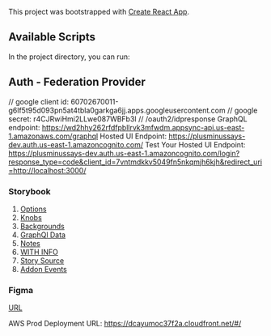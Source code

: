 This project was bootstrapped with [Create React App](https://github.com/facebook/create-react-app).

## Available Scripts

In the project directory, you can run:

## Auth - Federation Provider
// google client id: 60702670011-g6lf5t95d093pn5at4tbla0garkga6jj.apps.googleusercontent.com
// google secret: r4CJRwiHmi2LLwe087WBFb3I
// /oauth2/idpresponse
GraphQL endpoint: https://wd2hhy262rfdfpbllrvk3mfwdm.appsync-api.us-east-1.amazonaws.com/graphql
Hosted UI Endpoint: https://plusminussays-dev.auth.us-east-1.amazoncognito.com/
Test Your Hosted UI Endpoint: https://plusminussays-dev.auth.us-east-1.amazoncognito.com/login?response_type=code&client_id=7vntmdkkv5049fn5nkqmjh6kjh&redirect_uri=http://localhost:3000/


### Storybook 

1. [Options](https://github.com/storybooks/storybook/tree/next/addons/options)
2. [Knobs](https://github.com/storybooks/storybook/tree/next/addons/knobs)
3. [Backgrounds](https://github.com/storybooks/storybook/tree/next/addons/backgrounds)
4. [GraphQl Data](https://github.com/storybooks/storybook/tree/next/addons/graphql)
5. [Notes](https://github.com/storybooks/storybook/tree/next/addons/notes)
6. [WITH INFO](https://github.com/storybooks/storybook/tree/next/addons/info)
7. [Story Source](https://github.com/storybooks/storybook/tree/next/addons/storysource)
8. [Addon Events](https://www.npmjs.com/package/@storybook/addon-events)

### Figma

[URL](https://www.figma.com/file/CRSiJREA5Lp34X9HHARnp5yn/Acceleration-%E2%80%94-Libraries?node-id=29%3A42)



AWS Prod Deployment URL: https://dcayumoc37f2a.cloudfront.net/#/